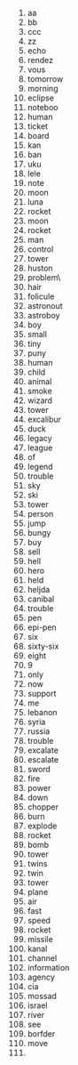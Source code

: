 1. aa
2. bb
3. ccc
4. zz
5. echo
6. rendez
7. vous
8. tomorrow
9. morning
10. eclipse
11. noteboo
12. human
13. ticket
14. board
15. kan
16. ban
17. uku
18. lele
19. note
20. moon
21. luna
22. rocket
23. moon
24. rocket
25. man
26. control
27. tower
28. huston
29. problem\
30. hair
31. folicule
32. astronout
33. astroboy
34. boy
35. small
36. tiny
37. puny
38. human
39. child
40. animal
41. smoke
42. wizard
43. tower
44. excalibur
45. duck
46. legacy
47. league
48. of
49. legend
50. trouble
51. sky
52. ski
53. tower
54. person
55. jump
56. bungy
57. buy
58. sell
59. hell
60. hero
61. held
62. heljda
63. canibal
64. trouble
65. pen
66. epi-pen
67. six
68. sixty-six
69. eight
70. 9
71. only
72. now
73. support
74. me
75. lebanon
76. syria
77. russia
78. trouble
79. excalate
80. escalate
81. sword
82. fire
83. power
84. down
85. chopper
86. burn
87. explode
88. rocket
89. bomb
90. tower
91. twins
92. twin
93. tower
94. plane
95. air
96. fast
97. speed
98. rocket
99. missile
100. kanal
101. channel
102. information
103. agency
104. cia
105. mossad
106. israel
107. river
108. see
109. borfder
110. move
111. 